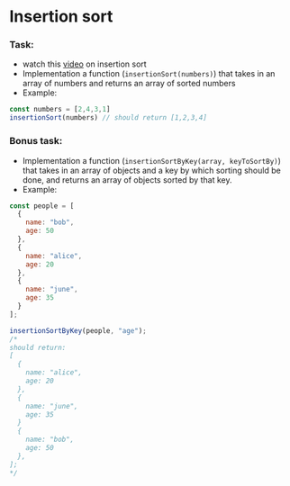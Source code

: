 # Insertion sort

### Task:
- watch this [video](https://www.youtube.com/watch?v=3k1R_90j6uc&list=PLxc4gS-_A5VDXUIOPkJkwQKYiT2T1t0I8&index=21) on insertion sort
- Implementation a function (`insertionSort(numbers)`) that takes in an array of numbers and returns an array of sorted numbers
- Example:
```js
const numbers = [2,4,3,1]
insertionSort(numbers) // should return [1,2,3,4]
```

### Bonus task:
- Implementation a function (`insertionSortByKey(array, keyToSortBy)`) that takes in an array of objects and a key by which sorting should be done, and returns an array of objects sorted by that key.
- Example:
```js
const people = [
  {
    name: "bob",
    age: 50
  },
  {
    name: "alice",
    age: 20
  },
  {
    name: "june",
    age: 35
  }
];

insertionSortByKey(people, "age");
/*
should return:
[
  {
    name: "alice",
    age: 20
  },
  {
    name: "june",
    age: 35
  }
  {
    name: "bob",
    age: 50
  },
];
*/
```
